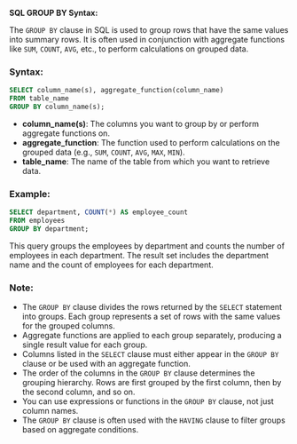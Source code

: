 **SQL GROUP BY Syntax:**

The `GROUP BY` clause in SQL is used to group rows that have the same values into summary rows. It is often used in conjunction with aggregate functions like `SUM`, `COUNT`, `AVG`, etc., to perform calculations on grouped data.

### Syntax:

```sql
SELECT column_name(s), aggregate_function(column_name)
FROM table_name
GROUP BY column_name(s);
```

- **column_name(s)**: The columns you want to group by or perform aggregate functions on.
- **aggregate_function**: The function used to perform calculations on the grouped data (e.g., `SUM`, `COUNT`, `AVG`, `MAX`, `MIN`).
- **table_name**: The name of the table from which you want to retrieve data.

### Example:

```sql
SELECT department, COUNT(*) AS employee_count
FROM employees
GROUP BY department;
```

This query groups the employees by department and counts the number of employees in each department. The result set includes the department name and the count of employees for each department.

### Note:

- The `GROUP BY` clause divides the rows returned by the `SELECT` statement into groups. Each group represents a set of rows with the same values for the grouped columns.
- Aggregate functions are applied to each group separately, producing a single result value for each group.
- Columns listed in the `SELECT` clause must either appear in the `GROUP BY` clause or be used with an aggregate function.
- The order of the columns in the `GROUP BY` clause determines the grouping hierarchy. Rows are first grouped by the first column, then by the second column, and so on.
- You can use expressions or functions in the `GROUP BY` clause, not just column names.
- The `GROUP BY` clause is often used with the `HAVING` clause to filter groups based on aggregate conditions.
